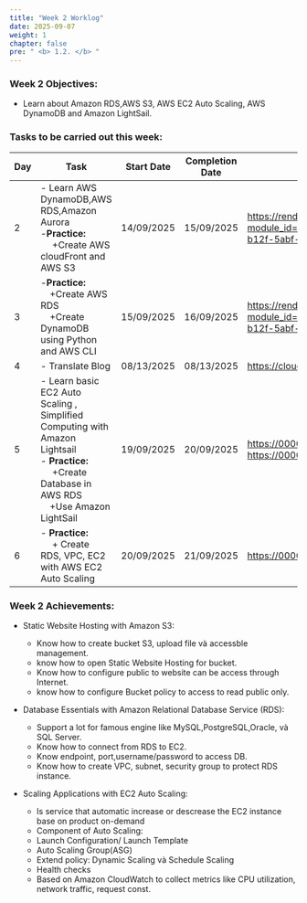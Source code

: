 ```yaml
---
title: "Week 2 Worklog"
date: 2025-09-07
weight: 1
chapter: false
pre: " <b> 1.2. </b> "
---
```

<!-- {{% notice warning %}} 
⚠️ **Note:** The following information is for reference purposes only. Please **do not copy verbatim** for your own report, including this warning.
{{% /notice %}} -->


### Week 2 Objectives:

* Learn about Amazon RDS,AWS S3, AWS EC2 Auto Scaling, AWS DynamoDB and Amazon LightSail.


### Tasks to be carried out this week:
| Day | Task                                                                                                                                                                                                   | Start Date | Completion Date | Reference Material                        |
| --- | ------------------------------------------------------------------------------------------------------------------------------------------------------------------------------------------------------ | ---------- | --------------- | ----------------------------------------- |
| 2   | - Learn AWS DynamoDB,AWS RDS,Amazon Aurora <br>-**Practice:**<br>&emsp; +Create AWS cloudFront and AWS S3                                                                                                   | 14/09/2025 | 15/09/2025      |<https://render.skillbuilder.aws/?module_id=B1DGAV8S16%3A001.000.000&product_id=8D79F3AVR7%3A002.000.000&registration_id=c9de1df5-b12f-5abf-84c4-aac56a36dcae&navigation=digital&parentId=Y4YASRJEVX/>
| 3   | -**Practice:**<br>&emsp;+Create AWS RDS <br>&emsp;+Create DynamoDB using Python and AWS CLI                                            | 15/09/2025 | 16/09/2025      |  <https://render.skillbuilder.aws/?module_id=B1DGAV8S16%3A001.000.000&product_id=8D79F3AVR7%3A002.000.000&registration_id=c9de1df5-b12f-5abf-84c4-aac56a36dcae&navigation=digital&parentId=Y4YASRJEVX> |
| 4   | - Translate Blog | 08/13/2025 | 08/13/2025      | <https://cloudjourney.awsstudygroup.com/> |
| 5   | - Learn basic EC2 Auto Scaling , Simplified Computing with Amazon Lightsail <br> - **Practice:** <br>&emsp; +Create Database in AWS RDS  <br>&emsp;+Use Amazon LightSail                           | 19/09/2025 | 20/09/2025      | <https://000005.awsstudygroup.com/> <br> <https://000045.awsstudygroup.com/> |
| 6   | - **Practice:** <br>&emsp; + Create RDS, VPC, EC2 with AWS EC2 Auto Scaling                                                                                     | 20/09/2025 | 21/09/2025      |  <https://000006.awsstudygroup.com/> |


### Week 2 Achievements:

* Static Website Hosting with Amazon S3: 
  * Know how to create bucket S3, upload file và accessble management.
  * know how to open Static Website Hosting for bucket. 
  * Know how to configure public to website can be access through Internet.
  * know how to configure Bucket policy to access to read public only.

* Database Essentials with Amazon Relational Database Service (RDS):
  * Support a lot for famous engine like MySQL,PostgreSQL,Oracle, và SQL Server.
  * Know how to connect from RDS to EC2.
  * Know endpoint, port,username/password to access DB.
  * Know how to create VPC, subnet, security group to protect RDS instance. 


* Scaling Applications with EC2 Auto Scaling:
  * Is service that automatic increase or descrease the EC2 instance base on product on-demand
  *  Component of Auto Scaling:
    * Launch Configuration/ Launch Template
    * Auto Scaling Group(ASG)
    * Extend policy: Dynamic Scaling và Schedule Scaling
    * Health checks
  * Based on Amazon CloudWatch to collect metrics like CPU utilization, network traffic, request const.
